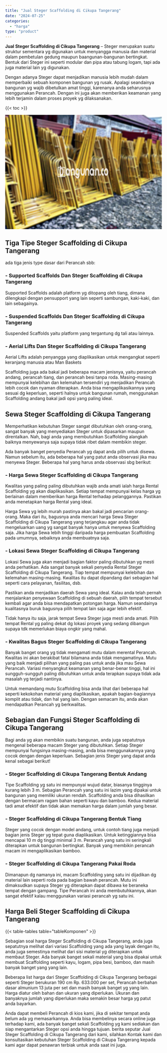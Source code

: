 ```yaml
---
title: "Jual Steger Scaffolding di Cikupa Tangerang"
date: "2024-07-25"
categories: 
  - "harga"
type: "product"
---
```


**Jual Steger Scaffolding di Cikupa Tangerang** – Steger merupakan suatu struktur sementara yg digunakan untuk menyangga manusia dan material dalam pembetulan gedung maupun baangunan-bangunan bertingkat. Bentuk dari Steger ini seperti modular dan pipa atau tabung logam, tapi ada juga material lain yg digunakan.

Dengan adanya Steger dapat menjadikan manusia lebih mudah dalam memperbaiki sebuah komponen bangunan yg rusak. Apalagi seandainya bangunan yg wajib dibetulkan amat tinggi, karenanya anda seharusnya menggunakan Perancah. Dengan ini juga akan memberikan keamanan yang lebih terjamin dalam proses proyek yg dilaksanakan.

{{< toc >}}

![Jual Steger Scaffolding di Cikupa Tangerang](/images/sewa-scaffolding-steger-26.png)

## Tiga Tipe Steger Scaffolding di Cikupa Tangerang

ada tiga jenis type dasar dari Perancah sbb:

### \- Supported Scaffolds Dan Steger Scaffolding di Cikupa Tangerang

Supported Scaffolds adalah platform yg ditopang oleh tiang, dimana dilengkapi dengan pensupport yang lain seperti sambungan, kaki-kaki, dan lain sebagainya.

### \- Suspended Scaffolds Dan Steger Scaffolding di Cikupa Tangerang

Suspended Scaffolds yaitu platform yang tergantung dg tali atau lainnya.

### \- Aerial Lifts Dan Steger Scaffolding di Cikupa Tangerang

Aerial Lifts adalah penyangga yang diaplikasikan untuk mengangkat seperti keranjang manusia atau Man Baskets

Scaffolding juga ada bakal jadi beberapa macam jenisnya, yaitu perancah andang, perancah tiang, dan perancah besi tanpa roda. Masing-masing mempunyai kelebihan dan kelemahan tersendiri yg menjadikan Perancah lebih cocok dan nyaman diterapkan. Anda bisa mengaplikasikannya yang sesuai dg keperluan, seperti halnya untuk bangunan rumah, menggunakan Scaffolding andang bakal jadi opsi yang paling ideal.

## Sewa Steger Scaffolding di Cikupa Tangerang

Memperhatikan kebutuhan Steger sangat dibutuhkan oleh orang-orang, sangat banyak yang menyediakan Steger untuk dipasarkan maupun direntalkan. Nah, bagi anda yang membutuhkan Scaffolding alangkah baiknya menyewanya saja supaya tidak ribet dalam membikin steger.

Ada banyak banget penyedia Perancah yg dapat anda pilih untuk disewa. Namun sebelum itu, ada beberapa hal yang patut anda observasi jika mau menyewa Steger. Beberapa hal yang harus anda observasi sbg berikut:

### \- Harga Sewa Steger Scaffolding di Cikupa Tangerang

Kwalitas yang paling paling dibutuhkan wajib anda amati ialah harga Rental Scaffolding yg akan diaplikasikan. Setiap tempat mempunyai kelas harga yg berlainan dalam memberikan harga Rental terhadap pelanggannya. Pastikan anda menetapkan harga Rental yang ideal.

Harga Sewa yg lebih murah pastinya akan bakal jadi pencarian orang-orang. Maka dari itu, bagusnya anda mencari harga Sewa Steger Scaffolding di Cikupa Tangerang yang terjangkau agar anda tidak mengeluarkan uang yg sangat banyak hanya untuk menyewa Scaffolding saja. Jika harga Sewa lebih tinggi daripada harga pembuatan Scaffolding pada umumnya, sebaiknya anda membuatnya saja.

### \- Lokasi Sewa Steger Scaffolding di Cikupa Tangerang

Lokasi Sewa juga akan menjadi bagian faktor paling dibutuhkan yg mesti anda perhatikan. Ada sangat banyak sekali penyedia Rental Steger Scaffolding di Cikupa Tangerang. Tiap tempat mempunyai kelebihan dan kelemahan masing-masing. Kwalitas itu dapat dipandang dari sebagian hal seperti cara pelayanan, fasilitas, dsb.

Pastikan anda menjadikan daerah Sewa yang ideal. Kalau anda telah pernah menjalankan penyewaan Scaffolding di sebuah daerah, pilih tempat tersebut kembali agar anda bisa mendapatkan potongan harga. Namun seandainya kualitasnya buruk bagusnya pilih tempat lain saja agar lebih efektif.

Tidak hanya itu saja, jarak tempat Sewa Steger juga mesti anda amati. Pilih tempat Rental yg paling dekat dg lokasi proyek yang sedang dibangun supaya tdk memerlukan biaya ongkir yang mahal.

### \- Kwalitas Bagus Steger Scaffolding di Cikupa Tangerang

Banyak banget orang yg tidak mengamati mutu dalam merental Perancah. Kwalitas ini akan berakibat fatal bilamana anda tidak mengamatinya. Mutu yang baik menjadi pilihan yang paling pas untuk anda jika mau Sewa Perancah. Variasi menyangkut keamanan yang benar-benar tinggi, hal ini sungguh-sungguh paling dibutuhkan untuk anda terapkan supaya tidak ada masalah yg terjadi nantinya.

Untuk memandang mutu Scaffolding bisa anda lihat dari beberapa hal seperti kekokohan material yang diaplikasikan, apakah bagian-bagiannya komplit atau tidak, dan hal yang lain. Dengan semacam itu, anda akan mendapatkan Perancah yg berkwalitas.

## Sebagian dan Fungsi Steger Scaffolding di Cikupa Tangerang

Bagi anda yg akan membikin suatu bangunan, anda juga sepatutnya mengenal beberapa macam Steger yang dibutuhkan. Setiap Steger mempunyai fungsinya masing-masing, anda bisa menggunakannya yang cocok dengan dengan keperluan. Sebagian jenis Steger yang dapat anda kenal sebagai berikut!

### \- Steger Scaffolding di Cikupa Tangerang Bentuk Andang

Tipe Scaffolding yg satu ini mempunyai wujud datar, biasanya tingginya kurang lebih 3 m. Sebagian Perancah yang satu ini lazim yang dipakai untuk bangunan yang memiliki ukuran rendah. Scaffolding anda bisa dihasilkan dengan bermacam ragam bahan seperti kayu dan bamboo. Kedua material tadi amat efektif dan tidak akan memakan harga dalam jumlah yang besar.

### \- Steger Scaffolding di Cikupa Tangerang Bentuk Tiang

Steger yang cocok dengan model andang, untuk contoh tiang juga menjadi bagian jenis Steger yg tepat guna diaplikasikan. Untuk ketinggiannya bisa mencapai 10 m dg tinggi minimal 3 m. Perancah yang satu ini seringkali diterapkan untuk bangunan bertingkat. Banyak yang membikin perancah macam ini mengaplikasikan bamboo.

### \- Steger Scaffolding di Cikupa Tangerang Pakai Roda

Dimanapun dg namanya ini, macam Scaffolding yang satu ini dijadikan dg material lain seperti roda pada bagian bawah perancah. Mutu ini dimaksudkan supaya Steger yg diterapkan dapat dibawa ke beraneka tempat dengan gampang. Tipe Perancah ini anda membutuhkannya, akan sangat efektif kalau menggunakan variasi perancah yg satu ini.

## Harga Beli Steger Scaffolding di Cikupa Tangerang

{{< table-tables table="tableKomponen" >}}

Sebagian soal harga Steger Scaffolding di Cikupa Tangerang, anda juga sepatutnya melihat dari variasi Scaffolding yang ada yang layak dengan itu, anda juga semestinya melihat dari sisi material yg diterapkan untuk membaut Steger. Ada banyak banget sekali material yang bisa dipakai untuk membuat Scaffolding seperti kayu, logam, pipa besi, bamboo, dan masih banyak banget yang yang lain.

Beberapa list harga dari Steger Scaffolding di Cikupa Tangerang berbagai seperti Steger berukuran 190 cm Rp. 633.000 per set, Perancah berbahan dasar almunium 13 juta per set dan masih banyak banget yg yang lain. Harga diatur oleh bahan dan ukuran yang diperlukan. Ukuran dan banyaknya jumlah yang diperlukan maka semakin besar harga yg patut anda bayarkan.

Anda dapat membeli Perancah di kios kami, jika di sekitar tempat anda belum ada yg memasarkannya. Anda bisa membelinya secara online juga terhadap kami, ada banyak banget sekali Scaffolding yg kami sediakan dan siap mengantarkan Steger opsi anda hingga tujuan. berita seputar Jual Steger Scaffolding di Cikupa Tangerang dari kami, silahkan Kontak kami dan konsultasikan kebutuhan Steger Scaffolding di Cikupa Tangerang kepada kami agar dapat penawran terbiak untuk anda saat ini juga.
